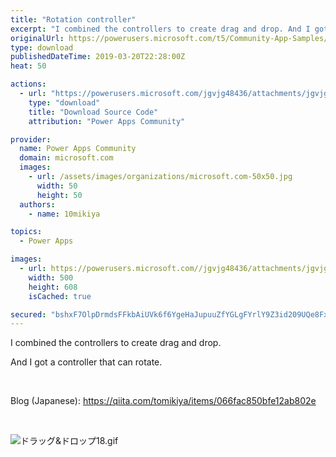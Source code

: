 ```yaml
---
title: "Rotation controller"
excerpt: "I combined the controllers to create drag and drop. And I got a controller that can rotate. Blog (Japanese):"
originalUrl: https://powerusers.microsoft.com/t5/Community-App-Samples/Rotation-controller/td-p/254895
type: download
publishedDateTime: 2019-03-20T22:28:00Z
heat: 50

actions:
  - url: "https://powerusers.microsoft.com/jgvjg48436/attachments/jgvjg48436/AppFeedbackGallery/135/2/RotationController.msapp"
    type: "download"
    title: "Download Source Code"
    attribution: "Power Apps Community"

provider:
  name: Power Apps Community
  domain: microsoft.com
  images:
    - url: /assets/images/organizations/microsoft.com-50x50.jpg
      width: 50
      height: 50
  authors:
    - name: 10mikiya

topics:
  - Power Apps

images:
  - url: https://powerusers.microsoft.com//jgvjg48436/attachments/jgvjg48436/AppFeedbackGallery/135/1/RotationController.png
    width: 500
    height: 608
    isCached: true

secured: "bshxF7OlpDrmdsFFkbAiUVk6f6YgeHaJupuuZfYGLgFYrlY9Z3id209UQe8FxBws3ScDm9Yia+C43v4luaNiwvOMK2MOBV/Nr4C8XLBVH6o2GjHxboYeQZpY/rkXirdJL6G7yFI6qOxGEvgKEdqMPC+593p2URsG+XPdC2gE3SRDiukYBVGbNZTx6DXe1D8lofOdozDCN0gKWJU1yh/ozA6Z8WwdQITQZo2I+mGhVHRWki0UeC5grA1COy8kb2hvlXEG+kXTPdQULoILjE6BdMawmq/gdxkkp2CDY7bTK5nxjtdxuR4l5CryEdG21Dy1jamK6Ji4Dxb+fOIzUZdDyK1BpNBwaJ6fVHv/1rWhCAi727E7Nx3/ZgOUJuRtjsCx03vE0efKntHfTOzS/wm31o1OHipvLXzBKUwVKXfl0FaC2UOrS8I08UVnbGCNVLjd;Fjfm9H3jc7V9a2C7bTn1HQ=="
---
```

<p><span>I combined the controllers to create drag and drop.</span></p><p><span>And I got a controller that can rotate.</span></p><p>&nbsp;</p><p><span>Blog (Japanese):&nbsp;</span><a href="https://qiita.com/tomikiya/items/066fac850bfe12ab802e" target="_blank" rel="noopener nofollow noopener noreferrer">https://qiita.com/tomikiya/items/066fac850bfe12ab802e</a></p><p>&nbsp;</p><p><span><span class="lia-inline-image-display-wrapper lia-image-align-inline" image-alt="ドラッグ&amp;ドロップ18.gif" style="width: 613px;"><img src="https://powerusers.microsoft.com/t5/image/serverpage/image-id/57491iA0DFF69B990EC806/image-size/large?v=1.0&amp;px=999" title="ドラッグ&amp;ドロップ18.gif" alt="ドラッグ&amp;ドロップ18.gif" li-image-url="https://powerusers.microsoft.com/t5/image/serverpage/image-id/57491iA0DFF69B990EC806?v=1.0" li-image-display-id="'57491iA0DFF69B990EC806'" li-message-uid="'254895'" li-messages-message-image="true" li-bindable="" class="lia-media-image" tabindex="0" li-bypass-lightbox-when-linked="true" li-use-hover-links="false"></span></span></p>

